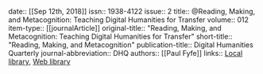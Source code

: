 date:: [[Sep 12th, 2018]]
issn:: 1938-4122
issue:: 2
title:: @Reading, Making, and Metacognition: Teaching Digital Humanities for Transfer
volume:: 012
item-type:: [[journalArticle]]
original-title:: "Reading, Making, and Metacognition: Teaching Digital Humanities for Transfer"
short-title:: "Reading, Making, and Metacognition"
publication-title:: Digital Humanities Quarterly
journal-abbreviation:: DHQ
authors:: [[Paul Fyfe]]
links:: [Local library](zotero://select/groups/2386895/items/E46V5Q9G), [Web library](https://www.zotero.org/groups/2386895/items/E46V5Q9G)
